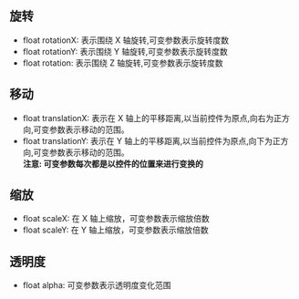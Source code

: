## 旋转
- float rotationX: 表示围绕 X 轴旋转,可变参数表示旋转度数
- float rotationY: 表示围绕 Y 轴旋转,可变参数表示旋转度数
- float rotation:  表示围绕 Z 轴旋转,可变参数表示旋转度数

## 移动
- float translationX: 表示在 X 轴上的平移距离,以当前控件为原点,向右为正方向,可变参数表示移动的范围。
- float translationY: 表示在 Y 轴上的平移距离,以当前控件为原点,向下为正方向,可变参数表示移动的范围。  
**注意: 可变参数每次都是以控件的位置来进行变换的**

## 缩放
- float scaleX: 在 X 轴上缩放，可变参数表示缩放倍数
- float scaleY: 在 Y 轴上缩放，可变参数表示缩放倍数

## 透明度
- float alpha: 可变参数表示透明度变化范围
